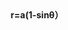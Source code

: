 

<div align="center">
  <strong>r=a(1-sinθ）</strong>
</div>

<br/>
<!-- 
<img src="./index/0110_0110_0110.jpg" alt="0110_0110_0110" />
-->
